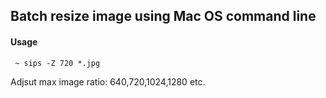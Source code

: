 ## Batch resize image using Mac OS command line

#### Usage
```
 ~ sips -Z 720 *.jpg
 ```

Adjsut max image ratio: 640,720,1024,1280 etc.


